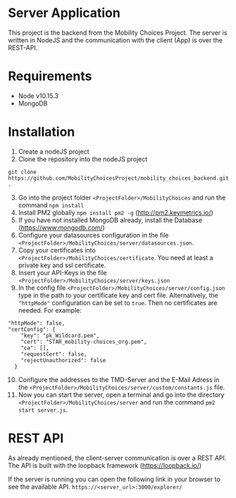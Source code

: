 # Server Application
This project is the backend from the Mobility Choices Project. The server is written in NodeJS and the communication
with the client (App) is over the REST-API.

# Requirements
- Node v10.15.3
- MongoDB

# Installation
1. Create a nodeJS project
2. Clone the repository into the nodeJS project
```
git clone https://github.com/MobilityChoicesProject/mobility_choices_backend.git .
```
3. Go into the project folder `<ProjectFolder>/MobilityChoices` and run the command `npm install`
4. Install PM2 globally `npm install pm2 -g` (http://pm2.keymetrics.io/)
5. If you have not installed MongoDB already, install the Database (https://www.mongodb.com/)
6. Configure your datasources configuration in the file `<ProjectFolder>/MobilityChoices/server/datasources.json`.
7. Copy your certificates into `<ProjectFolder>/MobilityChoices/certificate`. You need at least a private key and ssl certificate.
8. Insert your API-Keys in the file `<ProjectFolder>/MobilityChoices/server/keys.json`
9. In the config file `<ProjectFolder>/MobilityChoices/server/config.json` type in the path to your certificate key and cert file. Alternatively, the `"httpMode"` configuration can be set to `true`. Then no certificates are needed.
For example: 
```
"httpMode": false,
"certConfig": {
    "key": "pk_Wildcard.pem",
    "cert": "STAR_mobility-choices_org.pem",
    "ca": [],
    "requestCert": false,
    "rejectUnauthorized": false
  }
```
10. Configure the addresses to the TMD-Server and the E-Mail Adress in the `<ProjectFolder>/MobilityChoices/server/custom/constants.js` file.
11. Now you can start the server, open a terminal and go into
the directory `<ProjectFolder>/MobilityChoices/server` and run the command `pm2 start server.js`.

# REST API
As already mentioned, the client-server communication is over a REST API.
The API is built with the loopback framework (https://loopback.io/)

If the server is running you can open the following link in your browser to see the available API.
`https://<server_url>:3000/explorer/`
